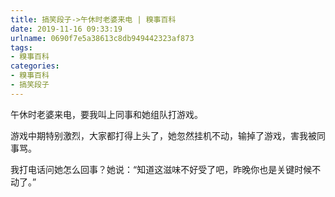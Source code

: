 ```yaml
---
title: 搞笑段子->午休时老婆来电 | 糗事百科
date: 2019-11-16 09:33:19
urlname: 0690f7e5a38613c8db949442323af873
tags: 
- 糗事百科
categories:
- 糗事百科
- 搞笑段子
---
```

午休时老婆来电，要我叫上同事和她组队打游戏。

游戏中期特别激烈，大家都打得上头了，她忽然挂机不动，输掉了游戏，害我被同事骂。

我打电话问她怎么回事？她说：“知道这滋味不好受了吧，昨晚你也是关键时候不动了。”



